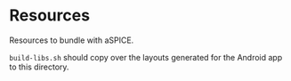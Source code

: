 # Resources

Resources to bundle with aSPICE.

`build-libs.sh` should copy over the layouts generated for the Android app to this directory.

